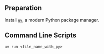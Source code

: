 ## Preparation

Install [`uv`](https://docs.astral.sh/uv/getting-started/installation/), a modern Python package manager.

## Command Line Scripts

```
uv run <file_name_with_py>
```
